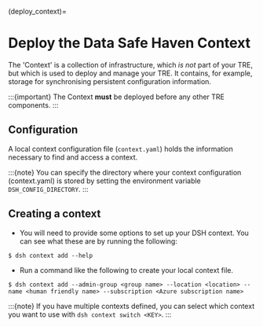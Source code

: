 (deploy_context)=

# Deploy the Data Safe Haven Context

The 'Context' is a collection of infrastructure, which _is not_ part of your TRE, but which is used to deploy and manage your TRE.
It contains, for example, storage for synchronising persistent configuration information.

:::{important}
The Context **must** be deployed before any other TRE components.
:::

## Configuration

A local context configuration file (`context.yaml`) holds the information necessary to find and access a context.

:::{note}
You can specify the directory where your context configuration (context.yaml) is stored by setting the environment variable `DSH_CONFIG_DIRECTORY`.
:::

## Creating a context

- You will need to provide some options to set up your DSH context. You can see what these are by running the following:

```{code} shell
$ dsh context add --help
```

- Run a command like the following to create your local context file.

```{code} shell
$ dsh context add --admin-group <group name> --location <location> --name <human friendly name> --subscription <Azure subscription name>
```

:::{note}
If you have multiple contexts defined, you can select which context you want to use with `dsh context switch <KEY>`.
:::
